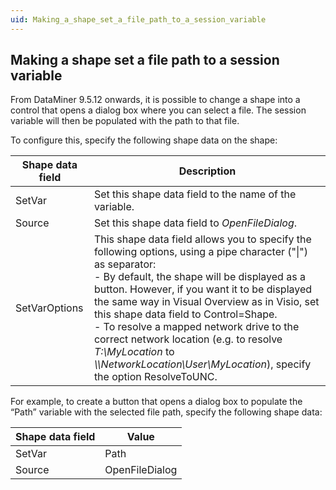```yaml
---
uid: Making_a_shape_set_a_file_path_to_a_session_variable
---
```


## Making a shape set a file path to a session variable

From DataMiner 9.5.12 onwards, it is possible to change a shape into a control that opens a dialog box where you can select a file. The session variable will then be populated with the path to that file.

To configure this, specify the following shape data on the shape:

| Shape data field | Description                                                                                                                                                                                                                                                                                                                                                                                                                                                                                                                                                                                                                                                                                                                                                                                                                            |
|------------------|----------------------------------------------------------------------------------------------------------------------------------------------------------------------------------------------------------------------------------------------------------------------------------------------------------------------------------------------------------------------------------------------------------------------------------------------------------------------------------------------------------------------------------------------------------------------------------------------------------------------------------------------------------------------------------------------------------------------------------------------------------------------------------------------------------------------------------------|
| SetVar           | Set this shape data field to the name of the variable.                                                                                                                                                                                                                                                                                                                                                                                                                                                                                                                                                                                                                                                                                                                                                                                 |
| Source           | Set this shape data field to *OpenFileDialog*.                                                                                                                                                                                                                                                                                                                                                                                                                                                                                                                                                                                                                                                                                                                                                              |
| SetVarOptions    | This shape data field allows you to specify the following options, using a pipe character ("\|") as separator:<br> -  By default, the shape will be displayed as a button. However, if you want it to be displayed the same way in Visual Overview as in Visio, set this shape data field to Control=Shape.<br> -  To resolve a mapped network drive to the correct network location (e.g. to resolve *T:\\MyLocation* to *\\\\NetworkLocation\\User\\MyLocation*), specify the option ResolveToUNC. |

For example, to create a button that opens a dialog box to populate the “Path” variable with the selected file path, specify the following shape data:

| Shape data field | Value          |
|------------------|----------------|
| SetVar           | Path           |
| Source           | OpenFileDialog |
